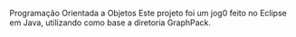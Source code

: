 Programação Orientada a Objetos
Este projeto foi um jog0 feito no Eclipse em Java, utilizando como base a diretoria GraphPack.
